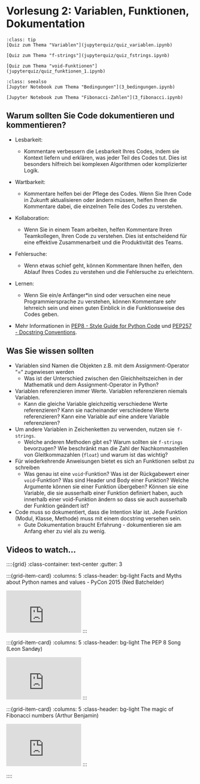 # Vorlesung 2: Variablen, Funktionen, Dokumentation

```{admonition} Hier geht zum Quiz...
:class: tip
[Quiz zum Thema "Variablen"](jupyterquiz/quiz_variablen.ipynb)

[Quiz zum Thema "f-strings"](jupyterquiz/quiz_fstrings.ipynb)

[Quiz zum Thema "void-Funktionen"](jupyterquiz/quiz_funktionen_1.ipynb)
```

```{admonition} Beispiele und Vertiefung
:class: seealso
[Jupyter Notebook zum Thema "Bedingungen"](3_bedingungen.ipynb)

[Jupyter Notebook zum Thema "Fibonacci-Zahlen"](3_fibonacci.ipynb)
```

<!--## Download Vorlesungsfolien-->
<!---->
<!--{Download}`Hier<slides/V2.pdf>` können sie die Vorlesungsfolien zur Vorlesung 2 herunterladen.-->

## Warum sollten Sie Code dokumentieren und kommentieren?
* Lesbarkeit: 
    * Kommentare verbessern die Lesbarkeit Ihres Codes, indem sie Kontext liefern und erklären, was jeder Teil des Codes tut. Dies ist besonders hilfreich bei komplexen Algorithmen oder komplizierter Logik.
* Wartbarkeit: 
    * Kommentare helfen bei der Pflege des Codes. Wenn Sie Ihren Code in Zukunft aktualisieren oder ändern müssen, helfen Ihnen die Kommentare dabei, die einzelnen Teile des Codes zu verstehen.
* Kollaboration: 
    * Wenn Sie in einem Team arbeiten, helfen Kommentare Ihren Teamkollegen, Ihren Code zu verstehen. Dies ist entscheidend für eine effektive Zusammenarbeit und die Produktivität des Teams.
* Fehlersuche:
    * Wenn etwas schief geht, können Kommentare Ihnen helfen, den Ablauf Ihres Codes zu verstehen und die Fehlersuche zu erleichtern.
* Lernen: 
    * Wenn Sie ein/e Anfänger\*in sind oder versuchen eine neue Programmiersprache zu verstehen, können Kommentare sehr lehrreich sein und einen guten Einblick in die Funktionsweise des Codes geben.
    
* Mehr Informationen in [PEP8 - Style Guide for Python Code](https://peps.python.org/pep-0008/) und [PEP257 - Docstring Conventions](https://peps.python.org/pep-0257/).


## Was Sie wissen sollten
* Variablen sind Namen die Objekten z.B. mit dem Assignment-Operator “=“ zugewiesen werden
    * Was ist der Unterschied zwischen den Gleichheitszeichen in der Mathematik und dem Assignment-Operator in Python?
* Variablen referenzieren immer Werte. Variablen referenzieren niemals Variablen.
    * Kann die gleiche Variable gleichzeitig verschiedene Werte referenzieren? Kann sie nacheinander verschiedene Werte referenzieren? Kann eine Variable auf eine andere Variable referenzieren?
* Um andere Variablen in Zeichenketten zu verwenden, nutzen sie` f-strings`.
    * Welche anderen Methoden gibt es? Warum sollten sie `f-strings` bevorzugen? Wie beschränkt man die Zahl der Nachkommastellen von Gleitkommazahlen (`float`) und warum ist das wichtig?
* Für wiederkehrende Anweisungen bietet es sich an Funktionen selbst zu schreiben
    * Was genau ist eine `void`-Funktion? Was ist der Rückgabewert einer `void`-Funktion? Was sind Header und Body einer Funktion? Welche Argumente können sie einer Funktion übergeben? Können sie eine Variable, die sie ausserhalb einer Funktion definiert haben, auch innerhalb einer void-Funktion ändern so dass sie auch ausserhalb der Funktion geändert ist?
* Code muss so dokumentiert, dass die Intention klar ist. Jede Funktion (Modul, Klasse, Methode) muss mit einem docstring versehen sein.
    * Gute Dokumentation braucht Erfahrung - dokumentieren sie am Anfang eher zu viel als zu wenig.

## Videos to watch...
::::{grid}
:class-container: text-center
:gutter: 3

:::{grid-item-card}
:columns: 5
:class-header: bg-light
Facts and Myths about Python names and values - PyCon 2015 (Ned Batchelder)

<iframe width="200" height="113" src="https://www.youtube.com/embed/_AEJHKGk9ns" title="YouTube video player" frameborder="0" allow="accelerometer; autoplay; clipboard-write; encrypted-media; gyroscope; picture-in-picture; web-share" allowfullscreen></iframe>
:::

:::{grid-item-card}
:columns: 5
:class-header: bg-light
The PEP 8 Song (Leon Sandøy)

<iframe width="200" height="113" src="https://www.youtube.com/embed/hgI0p1zf31k" title="YouTube video player" frameborder="0" allow="accelerometer; autoplay; clipboard-write; encrypted-media; gyroscope; picture-in-picture; web-share" allowfullscreen></iframe>
:::


:::{grid-item-card}
:columns: 5
:class-header: bg-light
The magic of Fibonacci numbers (Arthur Benjamin)

<iframe width="200" height="113" src="https://www.youtube.com/embed/SjSHVDfXHQ4" title="YouTube video player" frameborder="0" allow="accelerometer; autoplay; clipboard-write; encrypted-media; gyroscope; picture-in-picture; web-share" allowfullscreen></iframe>
:::


::::

